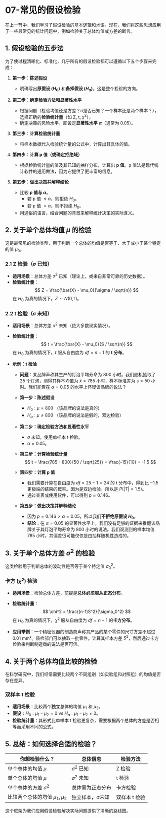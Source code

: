 # 07-常见的假设检验

在上一节中，我们学习了假设检验的基本逻辑和术语。现在，我们将这些思想应用于一些最常见的统计问题中，例如检验关于总体均值或方差的断言。

## 1. 假设检验的五步法

为了使过程清晰化、标准化，几乎所有的假设检验都可以遵循以下五个步骤来完成：

1.  **第一步：陈述假设**
    *   明确写出**原假设 ($H_0$)** 和**备择假设 ($H_a$)**。这是整个检验的方向。

2.  **第二步：确定检验方法和显著性水平**
    *   根据问题（检验均值还是方差？$\sigma$是否已知？一个样本还是两个样本？），选择正确的**检验统计量**（如 Z, t, $\chi^2$）。
    *   确定决策的风险水平，即设定**显著性水平 $\alpha$**（通常为 0.05）。

3.  **第三步：计算检验统计量**
    *   将样本数据代入检验统计量的公式中，计算出其具体的值。

4.  **第四步：计算 p 值（或确定拒绝域）**
    *   根据检验统计量的值及其已知的抽样分布，计算出 **p 值**。p 值法是现代统计软件的通用做法，因为它提供了更丰富的信息。

5.  **第五步：做出决策并解释结论**
    *   比较 **p 值与 $\alpha$**。
        *   若 p 值 $\le \alpha$，则拒绝 $H_0$。
        *   若 p 值 $> \alpha$，则不拒绝 $H_0$。
    *   用通俗的语言，结合问题的背景来解释统计决策的实际含义。

## 2. 关于单个总体均值 $\mu$ 的检验

这是最常见的检验类型，用于判断一个总体的均值是否等于、大于或小于某个特定的值 $\mu_0$。

### 2.1 Z 检验（$\sigma$ 已知）

*   **适用场景**：总体方差 $\sigma^2$ 已知（理论上，或来自非常可靠的历史数据）。
*   **检验统计量**：
    $$ Z = \frac{\bar{X} - \mu_0}{\sigma / \sqrt{n}} $$
    在 $H_0$ 为真的情况下，$Z \sim N(0, 1)$。

### 2.2 t 检验（$\sigma$ 未知）

*   **适用场景**：总体方差 $\sigma^2$ 未知（绝大多数现实情况）。
*   **检验统计量**：
    $$ t = \frac{\bar{X} - \mu_0}{S / \sqrt{n}} $$
    在 $H_0$ 为真的情况下，$t$ 服从自由度为 $df = n-1$ 的 **t 分布**。

*   **示例：t 检验**
    *   **问题**：某品牌声称其生产的灯泡平均寿命为 800 小时。我们随机抽取了 25 个灯泡，测得其样本均值为 $\bar{x} = 785$ 小时，样本标准差为 $s = 50$ 小时。我们能否在 $\alpha=0.05$ 的水平上怀疑该品牌的说法？

    *   **第一步：陈述假设**
        *   $H_0: \mu = 800$ （该品牌的说法是真的）
        *   $H_a: \mu \neq 800$ （该品牌的说法是假的，双边检验）

    *   **第二步：确定检验方法和显著性水平**
        *   $\sigma$ 未知，使用单样本 t 检验。
        *   $\alpha = 0.05$。

    *   **第三步：计算检验统计量**
        $$ t = \frac{785 - 800}{50 / \sqrt{25}} = \frac{-15}{10} = -1.5 $$

    *   **第四步：计算 p 值**
        *   我们需要计算在自由度为 $df=25-1=24$ 的 t 分布中，得到比 $-1.5$ 更极端的结果的概率。因为是双边检验，所以是 $P(|T| > 1.5)$。
        *   通过查表或使用软件，可以得到 $p \approx 0.146$。

    *   **第五步：做出决策并解释结论**
        *   因为 $p=0.146 > \alpha=0.05$，所以我们**不拒绝原假设 $H_0$**。
        *   **结论**：在 $\alpha=0.05$ 的显著性水平上，我们没有足够的证据来推翻该品牌关于其灯泡平均寿命为 800 小时的说法。我们观测到的样本均值 785 小时，其偏差很可能仅仅是由抽样随机性造成的。

## 3. 关于单个总体方差 $\sigma^2$ 的检验

这类检验用于判断总体的波动性是否等于某个特定值 $\sigma_0^2$。

### 卡方 ($\chi^2$) 检验

*   **适用场景**：检验总体方差，前提是**总体必须服从正态分布**。
*   **检验统计量**：
    $$ \chi^2 = \frac{(n-1)S^2}{\sigma_0^2} $$
    在 $H_0$ 为真的情况下，$\chi^2$ 服从自由度为 $df = n-1$ 的**卡方分布**。

*   **应用举例**：一个精密仪器的制造商声称其产品的某个零件的尺寸方差不超过 0.01 mm²。质检部门可以抽取一批零件，计算其样本方差 $S^2$，然后通过卡方检验来判断制造商的说法是否可信。

## 4. 关于两个总体均值比较的检验

在科学研究中，我们经常需要比较两个不同组别（如实验组和对照组）的均值是否存在差异。

### 双样本 t 检验

*   **适用场景**：比较两个**独立**总体的均值 $\mu_1$ 和 $\mu_2$。
*   **假设**：$H_0: \mu_1 - \mu_2 = 0$  vs  $H_a: \mu_1 - \mu_2 \neq 0$。
*   **检验统计量**：其形式比单样本 t 检验更复杂，需要根据两个总体的方差是否相等而采用不同的公式。

## 5. 总结：如何选择合适的检验？

| 你想检验什么？              | 总体信息             | 检验方法 |
| --------------------------- | -------------------- | -------- |
| 单个总体的均值 $\mu$        | $\sigma^2$ 已知      | Z 检验   |
| 单个总体的均值 $\mu$        | $\sigma^2$ 未知      | t 检验   |
| 单个总体的方差 $\sigma^2$   | 总体需为正态分布     | 卡方检验 |
| 比较两个总体的均值 $\mu_1, \mu_2$ | 独立样本，$\sigma$未知 | 双样本 t 检验 |

这个框架为我们应用假设检验解决实际问题提供了清晰的路线图。 